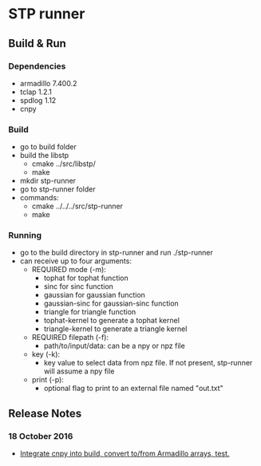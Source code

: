 # STP runner

## Build & Run
### Dependencies
- armadillo 7.400.2
- tclap 1.2.1
- spdlog 1.12
- cnpy

### Build
- go to build folder
- build the libstp
   - cmake ../src/libstp/
   - make
- mkdir stp-runner
- go to stp-runner folder
- commands:
    - cmake ../../../src/stp-runner
    - make

### Running
- go to the build directory in stp-runner and run ./stp-runner
- can receive up to four arguments:
   - REQUIRED mode (-m):
      - tophat for tophat function
      - sinc for sinc function
      - gaussian for gaussian function
      - gaussian-sinc for gaussian-sinc function
      - triangle for triangle function
      - tophat-kernel to generate a tophat kernel
      - triangle-kernel to generate a triangle kernel
   - REQUIRED filepath (-f):
      - path/to/input/data: can be a npy or npz file
   - key (-k): 
      - key value to select data from npz file. If not present, stp-runner will assume a npy file
   - print (-p):
      - optional flag to print to an external file named "out.txt"

## Release Notes
### 18 October 2016
- [Integrate cnpy into build, convert to/from Armadillo arrays, test.](https://github.com/SKA-ScienceDataProcessor/FastImaging/issues/2)
